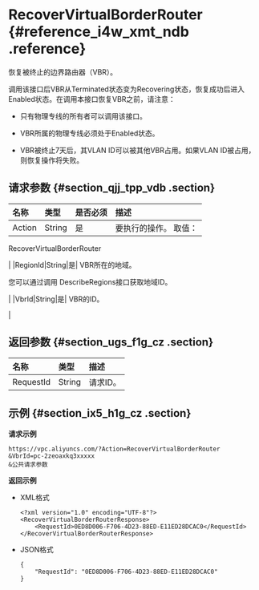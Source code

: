 # RecoverVirtualBorderRouter {#reference_i4w_xmt_ndb .reference}

恢复被终止的边界路由器（VBR）。

调用该接口后VBR从Terminated状态变为Recovering状态，恢复成功后进入Enabled状态。在调用本接口恢复VBR之前，请注意：

-   只有物理专线的所有者可以调用该接口。

-   VBR所属的物理专线必须处于Enabled状态。

-   VBR被终止7天后，其VLAN ID可以被其他VBR占用。如果VLAN ID被占用，则恢复操作将失败。


## 请求参数 {#section_qjj_tpp_vdb .section}

|名称|类型|是否必须|描述|
|:-|:-|:---|:-|
|Action|String|是| 要执行的操作。 取值：

 RecoverVirtualBorderRouter

 |
|RegionId|String|是| VBR所在的地域。

 您可以通过调用 DescribeRegions接口获取地域ID。

 |
|VbrId|String|是| VBR的ID。

 |

## 返回参数 {#section_ugs_f1g_cz .section}

|名称|类型|描述|
|:-|:-|:-|
|RequestId|String|请求ID。|

## 示例 {#section_ix5_h1g_cz .section}

**请求示例**

``` {#createVPCpub}
https://vpc.aliyuncs.com/?Action=RecoverVirtualBorderRouter
&VbrId=pc-2zeoaxkq3xxxxx
&公共请求参数
```

**返回示例**

-   XML格式

    ```
    <?xml version="1.0" encoding="UTF-8"?>
    <RecoverVirtualBorderRouterResponse>
        <RequestId>0ED8D006-F706-4D23-88ED-E11ED28DCAC0</RequestId>
    </RecoverVirtualBorderRouterResponse>
    ```

-   JSON格式

    ```
    { 
        "RequestId": "0ED8D006-F706-4D23-88ED-E11ED28DCAC0"
    }
    ```


